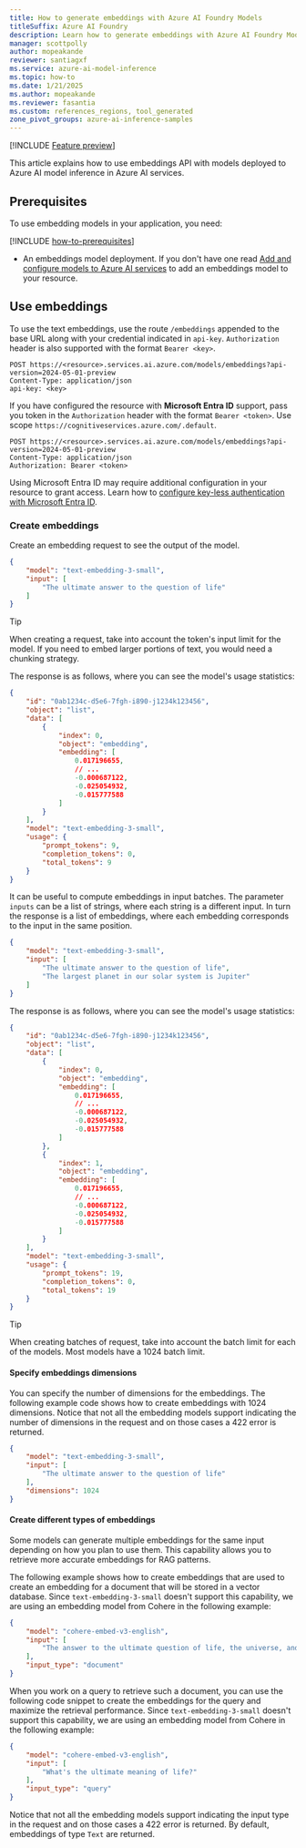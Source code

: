 ```yaml
---
title: How to generate embeddings with Azure AI Foundry Models
titleSuffix: Azure AI Foundry
description: Learn how to generate embeddings with Azure AI Foundry Models
manager: scottpolly
author: mopeakande
reviewer: santiagxf
ms.service: azure-ai-model-inference
ms.topic: how-to
ms.date: 1/21/2025
ms.author: mopeakande
ms.reviewer: fasantia
ms.custom: references_regions, tool_generated
zone_pivot_groups: azure-ai-inference-samples
---
```


[!INCLUDE [Feature preview](~/reusable-content/ce-skilling/azure/includes/ai-studio/includes/feature-preview.md)]

This article explains how to use embeddings API with models deployed to Azure AI model inference in Azure AI services.

## Prerequisites

To use embedding models in your application, you need:

[!INCLUDE [how-to-prerequisites](../how-to-prerequisites.md)]

* An embeddings model deployment. If you don't have one read [Add and configure models to Azure AI services](../../how-to/create-model-deployments.md) to add an embeddings model to your resource.

## Use embeddings

To use the text embeddings, use the route `/embeddings` appended to the base URL along with your credential indicated in `api-key`. `Authorization` header is also supported with the format `Bearer <key>`.

```http
POST https://<resource>.services.ai.azure.com/models/embeddings?api-version=2024-05-01-preview
Content-Type: application/json
api-key: <key>
```

If you have configured the resource with **Microsoft Entra ID** support, pass you token in the `Authorization` header with the format `Bearer <token>`. Use scope `https://cognitiveservices.azure.com/.default`. 

```http
POST https://<resource>.services.ai.azure.com/models/embeddings?api-version=2024-05-01-preview
Content-Type: application/json
Authorization: Bearer <token>
```

Using Microsoft Entra ID may require additional configuration in your resource to grant access. Learn how to [configure key-less authentication with Microsoft Entra ID](../../how-to/configure-entra-id.md).

### Create embeddings

Create an embedding request to see the output of the model.

```json
{
    "model": "text-embedding-3-small",
    "input": [
        "The ultimate answer to the question of life"
    ]
}
```

> [!TIP]
> When creating a request, take into account the token's input limit for the model. If you need to embed larger portions of text, you would need a chunking strategy.

The response is as follows, where you can see the model's usage statistics:


```json
{
    "id": "0ab1234c-d5e6-7fgh-i890-j1234k123456",
    "object": "list",
    "data": [
        {
            "index": 0,
            "object": "embedding",
            "embedding": [
                0.017196655,
                // ...
                -0.000687122,
                -0.025054932,
                -0.015777588
            ]
        }
    ],
    "model": "text-embedding-3-small",
    "usage": {
        "prompt_tokens": 9,
        "completion_tokens": 0,
        "total_tokens": 9
    }
}
```

It can be useful to compute embeddings in input batches. The parameter `inputs` can be a list of strings, where each string is a different input. In turn the response is a list of embeddings, where each embedding corresponds to the input in the same position.


```json
{
    "model": "text-embedding-3-small",
    "input": [
        "The ultimate answer to the question of life", 
        "The largest planet in our solar system is Jupiter"
    ]
}
```

The response is as follows, where you can see the model's usage statistics:


```json
{
    "id": "0ab1234c-d5e6-7fgh-i890-j1234k123456",
    "object": "list",
    "data": [
        {
            "index": 0,
            "object": "embedding",
            "embedding": [
                0.017196655,
                // ...
                -0.000687122,
                -0.025054932,
                -0.015777588
            ]
        },
        {
            "index": 1,
            "object": "embedding",
            "embedding": [
                0.017196655,
                // ...
                -0.000687122,
                -0.025054932,
                -0.015777588
            ]
        }
    ],
    "model": "text-embedding-3-small",
    "usage": {
        "prompt_tokens": 19,
        "completion_tokens": 0,
        "total_tokens": 19
    }
}
```

> [!TIP]
> When creating batches of request, take into account the batch limit for each of the models. Most models have a 1024 batch limit.

#### Specify embeddings dimensions

You can specify the number of dimensions for the embeddings. The following example code shows how to create embeddings with 1024 dimensions. Notice that not all the embedding models support indicating the number of dimensions in the request and on those cases a 422 error is returned.


```json
{
    "model": "text-embedding-3-small",
    "input": [
        "The ultimate answer to the question of life"
    ],
    "dimensions": 1024
}
```

#### Create different types of embeddings

Some models can generate multiple embeddings for the same input depending on how you plan to use them. This capability allows you to retrieve more accurate embeddings for RAG patterns. 

The following example shows how to create embeddings that are used to create an embedding for a document that will be stored in a vector database. Since `text-embedding-3-small` doesn't support this capability, we are using an embedding model from Cohere in the following example:


```json
{
    "model": "cohere-embed-v3-english",
    "input": [
        "The answer to the ultimate question of life, the universe, and everything is 42"
    ],
    "input_type": "document"
}
```

When you work on a query to retrieve such a document, you can use the following code snippet to create the embeddings for the query and maximize the retrieval performance. Since `text-embedding-3-small` doesn't support this capability, we are using an embedding model from Cohere in the following example:


```json
{
    "model": "cohere-embed-v3-english",
    "input": [
        "What's the ultimate meaning of life?"
    ],
    "input_type": "query"
}
```

Notice that not all the embedding models support indicating the input type in the request and on those cases a 422 error is returned. By default, embeddings of type `Text` are returned.
